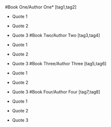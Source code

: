 #Book One/Author One*
[tag1,tag2]

* Quote 1
* Quote 2
* Quote 3
#Book Two/Author Two
[tag3,tag4]

* Quote 1
* Quote 2
* Quote 3
#Book Three/Author Three
[tag5,tag6]

* Quote 1
* Quote 2
* Quote 3
#Book Four/Author Four
[tag7,tag8]

* Quote 1
* Quote 2
* Quote 3
